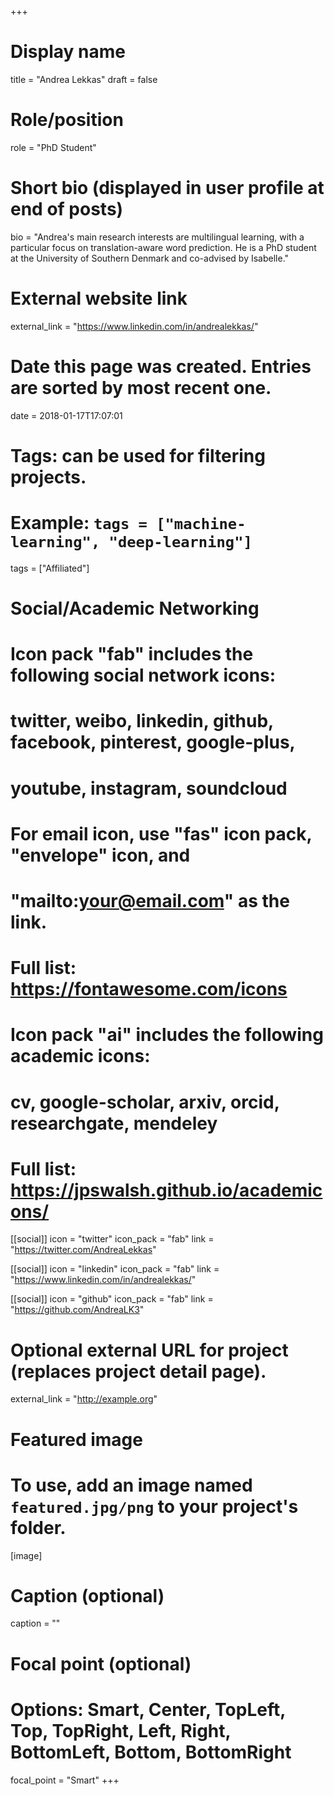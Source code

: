 +++
# Display name
title = "Andrea Lekkas"
draft = false

# Role/position
role = "PhD Student"

# Short bio (displayed in user profile at end of posts)
bio = "Andrea's main research interests are multilingual learning, with a particular focus on translation-aware word prediction. He is a PhD student at the University of Southern Denmark and co-advised by Isabelle."

# External website link
external_link = "https://www.linkedin.com/in/andrealekkas/"

# Date this page was created. Entries are sorted by most recent one.
date = 2018-01-17T17:07:01

# Tags: can be used for filtering projects.
# Example: `tags = ["machine-learning", "deep-learning"]`
tags = ["Affiliated"]

# Social/Academic Networking
#
# Icon pack "fab" includes the following social network icons:
#
#   twitter, weibo, linkedin, github, facebook, pinterest, google-plus,
#   youtube, instagram, soundcloud
#
#   For email icon, use "fas" icon pack, "envelope" icon, and
#   "mailto:your@email.com" as the link.
#
#   Full list: https://fontawesome.com/icons
#
# Icon pack "ai" includes the following academic icons:
#
#   cv, google-scholar, arxiv, orcid, researchgate, mendeley
#
#   Full list: https://jpswalsh.github.io/academicons/

[[social]]
icon = "twitter"
icon_pack = "fab"
link = "https://twitter.com/AndreaLekkas"

[[social]]
icon = "linkedin"
icon_pack = "fab"
link = "https://www.linkedin.com/in/andrealekkas/"

[[social]]
icon = "github"
icon_pack = "fab"
link = "https://github.com/AndreaLK3"

# Optional external URL for project (replaces project detail page).
external_link = "http://example.org"

# Featured image
# To use, add an image named `featured.jpg/png` to your project's folder. 
[image]
  # Caption (optional)
  caption = ""

  # Focal point (optional)
  # Options: Smart, Center, TopLeft, Top, TopRight, Left, Right, BottomLeft, Bottom, BottomRight
  focal_point = "Smart"
+++
